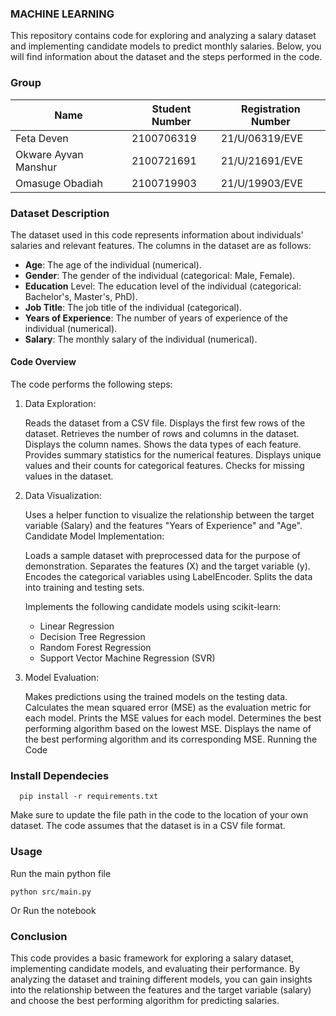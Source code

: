 ### MACHINE LEARNING 
This repository contains code for exploring and analyzing a salary dataset and implementing candidate models to predict monthly salaries. Below, you will find information about the dataset and the steps performed in the code.


### Group

| Name                 | Student Number | Registration Number |
|----------------------|----------------|---------------------|
| Feta Deven           | 2100706319     | 21/U/06319/EVE      |
| Okware Ayvan Manshur | 2100721691     | 21/U/21691/EVE      | 
| Omasuge Obadiah      | 2100719903     | 21/U/19903/EVE      |

### Dataset Description

The dataset used in this code represents information about individuals' salaries and relevant features. The columns in the dataset are as follows:

- **Age**: The age of the individual (numerical).
- **Gender**: The gender of the individual (categorical: Male, Female).
- **Education** Level: The education level of the individual (categorical: Bachelor's, Master's, PhD).
- **Job Title**: The job title of the individual (categorical).
- **Years of Experience**: The number of years of experience of the individual (numerical).
- **Salary**: The monthly salary of the individual (numerical).


#### Code Overview

The code performs the following steps:

1. Data Exploration:

    Reads the dataset from a CSV file.
    Displays the first few rows of the dataset.
    Retrieves the number of rows and columns in the dataset.
    Displays the column names.
    Shows the data types of each feature.
    Provides summary statistics for the numerical features.
    Displays unique values and their counts for categorical features.
    Checks for missing values in the dataset.

2. Data Visualization:

    Uses a helper function to visualize the relationship between the target variable (Salary) and the features "Years of Experience" and "Age".
    Candidate Model Implementation:

    Loads a sample dataset with preprocessed data for the purpose of demonstration.
    Separates the features (X) and the target variable (y).
    Encodes the categorical variables using LabelEncoder.
    Splits the data into training and testing sets.

    Implements the following candidate models using scikit-learn:
    - Linear Regression
    - Decision Tree Regression
    - Random Forest Regression
    - Support Vector Machine Regression (SVR)


3. Model Evaluation:

    Makes predictions using the trained models on the testing data.
    Calculates the mean squared error (MSE) as the evaluation metric for each model.
    Prints the MSE values for each model.
    Determines the best performing algorithm based on the lowest MSE.
    Displays the name of the best performing algorithm and its corresponding MSE.
    Running the Code


### Install Dependecies
```shell
  pip install -r requirements.txt
```
Make sure to update the file path in the code to the location of your own dataset. The code assumes that the dataset is in a CSV file format.

### Usage
Run the main python file 
```shell
python src/main.py
```
Or Run the notebook

### Conclusion

This code provides a basic framework for exploring a salary dataset, implementing candidate models, and evaluating their performance. By analyzing the dataset and training different models, you can gain insights into the relationship between the features and the target variable (salary) and choose the best performing algorithm for predicting salaries.